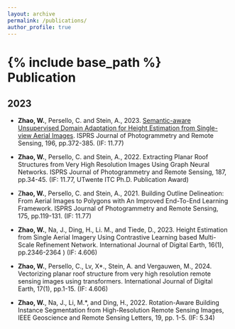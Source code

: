 ```yaml
---
layout: archive
permalink: /publications/
author_profile: true
---
```

{% include base_path %}
Publication
======

2023
-----

* **Zhao, W.**, Persello, C. and Stein, A., 2023. [Semantic-aware Unsupervised Domain Adaptation for Height Estimation from Single-view Aerial Images](https://www.sciencedirect.com/science/article/pii/S0924271623000096). ISPRS Journal of Photogrammetry and Remote Sensing, 196, pp.372-385. (IF: 11.77)

* **Zhao, W.**, Persello, C. and Stein, A., 2022. Extracting Planar Roof Structures from Very High Resolution Images Using Graph Neural Networks. ISPRS Journal of Photogrammetry and Remote Sensing, 187, pp.34-45. (IF: 11.77, UTwente ITC Ph.D. Publication Award)

* Z**hao, W.**, Persello, C. and Stein, A., 2021. Building Outline Delineation: From Aerial Images to Polygons with An Improved End-To-End Learning Framework. ISPRS Journal of Photogrammetry and Remote Sensing, 175, pp.119-131. (IF: 11.77)

* **Zhao, W.**, Na, J., Ding, H., Li. M., and Tiede, D., 2023. Height Estimation from Single Aerial Imagery Using Contrastive Learning based Multi-Scale Refinement Network. International Journal of Digital Earth, 16(1), pp.2346-2364 ) (IF: 4.606)

* **Zhao, W.**, Persello, C., Lv, X*., Stein, A. and Vergauwen, M., 2024. Vectorizing planar roof structure from very high resolution remote sensing images using transformers. International Journal of Digital Earth, 17(1), pp.1-15. (IF: 4.606)

* **Zhao, W.**, Na, J., Li, M.*, and Ding, H., 2022. Rotation-Aware Building Instance Segmentation from High-Resolution Remote Sensing Images, IEEE Geoscience and Remote Sensing Letters, 19, pp. 1-5. (IF: 5.34)
